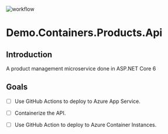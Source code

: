 ![workflow](https://github.com/Cheranga/Demo.Containers.Products.Api/workflows/build-and-deploy.yml/badge.svg)
# Demo.Containers.Products.Api

## Introduction

A product management microservice done in ASP.NET Core 6

## Goals

- [ ] Use GitHub Actions to deploy to Azure App Service.
- [ ] Containerize the API.
- [ ] Use GitHub Action to deploy to Azure Container Instances.

